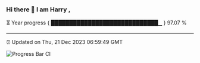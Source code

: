 ### Hi there 👋 I am Harry , 

⏳ Year progress { █████████████████████████████▁ } 97.07 %

---

⏰ Updated on Thu, 21 Dec 2023 06:59:49 GMT

![Progress Bar CI](https://github.com/duykhang68/duykhang68/workflows/Progress%20Bar%20CI/badge.svg)
